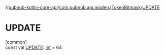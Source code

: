 //[pubnub-kotlin-core-api](../../../index.md)/[com.pubnub.api.models](../index.md)/[TokenBitmask](index.md)/[UPDATE](-u-p-d-a-t-e.md)

# UPDATE

[common]\
const val [UPDATE](-u-p-d-a-t-e.md): [Int](https://kotlinlang.org/api/core/kotlin-stdlib/kotlin/-int/index.html) = 64
